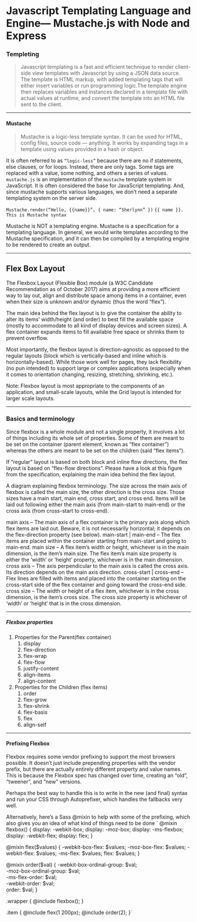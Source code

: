 # Javascript Templating Language and Engine— Mustache.js with Node and Express

 ### Templeting 

 > Javascript templating is a fast and efficient technique to render client-side view templates with Javascript by using a JSON data source. The template is HTML markup, with added templating tags that will either insert variables or run programming logic.The template engine then replaces variables and instances declared in a template file with actual values at runtime, and convert the template into an HTML file sent to the client.

 ------------
#### Mustache 
>Mustache is a logic-less template syntax. It can be used for HTML, config files, source code — anything. It works by expanding tags in a template using values provided in a hash or object.

It is often referred to as `“logic-less”` because there are no if statements, else clauses, or for loops. Instead, there are only tags. Some tags are replaced with a value, some nothing, and others a series of values.
`mustache.js` is an implementation of the `mustache` template system in JavaScript. It is often considered the base for JavaScript templating. And, since mustache supports various languages, we don’t need a separate templating system on the server side.

`Mustache.render(“Hello, {{name}}”, { name: “Sherlynn” })`
 `{{ name }}. This is Mustache syntax`

Mustache is NOT a templating engine. Mustache is a specification for a templating language. In general, we would write templates according to the Mustache specification, and it can then be compiled by a templating engine to be rendered to create an output.



-------------------------------------


## Flex Box Layout 

The Flexbox Layout (Flexible Box) module (a W3C Candidate Recommendation as of October 2017) aims at providing a more efficient way to lay out, align and distribute space among items in a container, even when their size is unknown and/or dynamic (thus the word “flex”).

The main idea behind the flex layout is to give the container the ability to alter its items’ width/height (and order) to best fill the available space (mostly to accommodate to all kind of display devices and screen sizes). A flex container expands items to fill available free space or shrinks them to prevent overflow.

Most importantly, the flexbox layout is direction-agnostic as opposed to the regular layouts (block which is vertically-based and inline which is horizontally-based). While those work well for pages, they lack flexibility (no pun intended) to support large or complex applications (especially when it comes to orientation changing, resizing, stretching, shrinking, etc.).

Note: Flexbox layout is most appropriate to the components of an application, and small-scale layouts, while the Grid layout is intended for larger scale layouts.

----------------------------

### Basics and terminology

Since flexbox is a whole module and not a single property, it involves a lot of things including its whole set of properties. Some of them are meant to be set on the container (parent element, known as “flex container”) whereas the others are meant to be set on the children (said “flex items”).

If “regular” layout is based on both block and inline flow directions, the flex layout is based on “flex-flow directions”. Please have a look at this figure from the specification, explaining the main idea behind the flex layout.

A diagram explaining flexbox terminology. The size across the main axis of flexbox is called the main size, the other direction is the cross size. Those sizes have a main start, main end, cross start, and cross end.
Items will be laid out following either the main axis (from main-start to main-end) or the cross axis (from cross-start to cross-end).

main axis – The main axis of a flex container is the primary axis along which flex items are laid out. Beware, it is not necessarily horizontal; it depends on the flex-direction property (see below).
main-start | main-end – The flex items are placed within the container starting from main-start and going to main-end.
main size – A flex item’s width or height, whichever is in the main dimension, is the item’s main size. The flex item’s main size property is either the ‘width’ or ‘height’ property, whichever is in the main dimension.
cross axis – The axis perpendicular to the main axis is called the cross axis. Its direction depends on the main axis direction.
cross-start | cross-end – Flex lines are filled with items and placed into the container starting on the cross-start side of the flex container and going toward the cross-end side.
cross size – The width or height of a flex item, whichever is in the cross dimension, is the item’s cross size. The cross size property is whichever of ‘width’ or ‘height’ that is in the cross dimension.

------------------------------
##### Flexbox properties 

1. Properties for the Parent(flex container)
   1. display
   2. flex-direction
   3. flex-wrap
   4. flex-flow
   5. justify-content
   6. align-items
   7. align-content
2. Properties for the Children (flex items)
   1. order
   2. flex-grow
   3. flex-shrink
   4. flex-basis
   5. flex
   6. align-self

--------------------------
#### Prefixing Flexbox 

Flexbox requires some vendor prefixing to support the most browsers possible. It doesn’t just include prepending properties with the vendor prefix, but there are actually entirely different property and value names. This is because the Flexbox spec has changed over time, creating an “old”, “tweener”, and “new” versions.

Perhaps the best way to handle this is to write in the new (and final) syntax and run your CSS through Autoprefixer, which handles the fallbacks very well.

Alternatively, here’s a Sass @mixin to help with some of the prefixing, which also gives you an idea of what kind of things need to be done
`
@mixin flexbox() {
  display: -webkit-box;
  display: -moz-box;
  display: -ms-flexbox;
  display: -webkit-flex;
  display: flex;
}

@mixin flex($values) {
  -webkit-box-flex: $values;
  -moz-box-flex:  $values;
  -webkit-flex:  $values;
  -ms-flex:  $values;
  flex:  $values;
}

@mixin order($val) {
  -webkit-box-ordinal-group: $val;  
  -moz-box-ordinal-group: $val;     
  -ms-flex-order: $val;     
  -webkit-order: $val;  
  order: $val;
}

.wrapper {
  @include flexbox();
}

.item {
  @include flex(1 200px);
  @include order(2);
}`